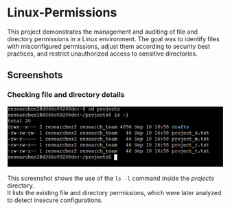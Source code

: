 # Linux-Permissions
This project demonstrates the management and auditing of file and directory permissions in a Linux environment. The goal was to identify files with misconfigured permissions, adjust them according to security best practices, and restrict unauthorized access to sensitive directories.
## Screenshots

### Checking file and directory details
![ls -l output](screenshots/imagen.png)

This screenshot shows the use of the `ls -l` command inside the *projects* directory.  
It lists the existing file and directory permissions, which were later analyzed to detect insecure configurations.
